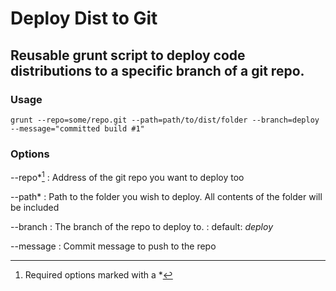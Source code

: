 # Deploy Dist to Git

## Reusable grunt script to deploy code distributions to a specific branch of a git repo.

### Usage
`grunt --repo=some/repo.git --path=path/to/dist/folder --branch=deploy --message="committed build #1"`

### Options

--repo*[^fn]
: Address of the git repo you want to deploy too

--path*
: Path to the folder you wish to deploy. All contents of the folder will be included

--branch
: The branch of the repo to deploy to. 
: default: *deploy*

--message
: Commit message to push to the repo

[^fn]: Required options marked with a \*
